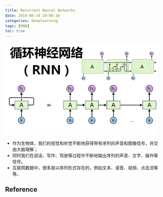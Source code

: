 ```yaml
---
title: Recurrent Neural Networks
date: 2019-06-14 10:06:16
categories: deeplearning
tags: [RNN]
toc: true
---
```


<img src="/images/deeplearning/RNN-01.png" width="500" />

<!-- more -->

- 作为生物体，我们的视觉和听觉不断地获得带有序列的声音和图像信号，并交由大脑理解；
- 同时我们在说话、写作、驾驶等过程中不断地输出序列的声音、文字、操作等信号。
- 互联网数据中，很多是以序列形式存在的，例如文本、语音、视频、点击流等等。


## Reference

